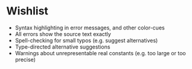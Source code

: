 # Wishlist

* Syntax highlighting in error messages, and other color-cues
* All errors show the source text exactly
* Spell-checking for small typos (e.g. suggest alternatives)
* Type-directed alternative suggestions
* Warnings about unrepresentable real constants (e.g. too large or too precise)
